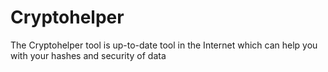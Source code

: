# Cryptohelper
The Cryptohelper tool is up-to-date tool in the Internet which can help you with your hashes and security of data
